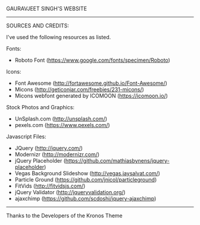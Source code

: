 GAURAVJEET SINGH'S WEBSITE



-------------------------------------------------------------------------------------------------------


SOURCES AND CREDITS:

I've used the following resources as listed.

Fonts:
 - Roboto Font (https://www.google.com/fonts/specimen/Roboto)

Icons:
 - Font Awesome (http://fortawesome.github.io/Font-Awesome/)
 - Micons (http://geticonjar.com/freebies/231-micons/)
 - Micons webfont generated by ICOMOON (https://icomoon.io/)

Stock Photos and Graphics:
 - UnSplash.com (http://unsplash.com/)
 - pexels.com (https://www.pexels.com/)
 
Javascript Files:

 - JQuery (http://jquery.com/)
 - Modernizr (http://modernizr.com/)
 - jQuery Placeholder (https://github.com/mathiasbynens/jquery-placeholder)
 - Vegas Background Slideshow (http://vegas.jaysalvat.com/)
 - Particle Ground (https://github.com/jnicol/particleground) 
 - FitVids (http://fitvidsjs.com/)
 - jQuery Validator (http://jqueryvalidation.org/)
 - ajaxchimp (https://github.com/scdoshi/jquery-ajaxchimp)
 

--------------------------------------------------------------------------------------------------------- 

Thanks to the Developers of the Kronos Theme
